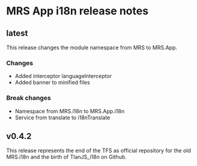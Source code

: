 MRS App i18n release notes
==============================================

## latest

This release changes the module namespace from MRS to MRS.App.

### Changes
* Added interceptor languageInterceptor
* Added banner to minified files

### Break changes
* Namespace from MRS.i18n to MRS.App.i18n
* Service from translate to i18nTranslate

## v0.4.2

This release represents the end of the TFS as official repository for the old MRS.i18n and the birth of TlanJS_i18n on Github.

